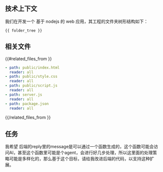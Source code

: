 ## 技术上下文

我们在开发一个 基于 nodejs 的 web 应用，其工程的文件夹树形结构如下：

```
{{ folder_tree }}
```

## 相关文件

{{#related_files_from }}
```yaml
- path: public/index.html
  reader: all
- path: public/style.css
  reader: all
- path: public/script.js
  reader: all  
- path: server.js
  reader: all    
- path: package.json
  reader: all    
```
{{/related_files_from }}

## 任务

我希望 后端的reply里的message是可以通过一个函数生成的，这个函数可能会访问AI，甚至这个函数里可能是个agent，会进行好几步处理，所以这里面的处理策略可能是多样化的，那么基于这个目标，请给我改进后端的代码，以支持这种扩展。